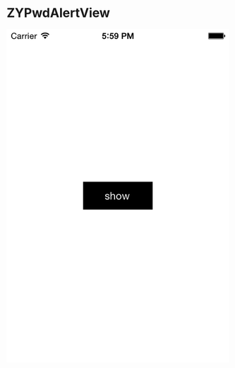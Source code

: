# ZYPwdAlertView
![image](https://github.com/lyjl1025822032/ZYPwdAlertView/raw/master/ZYPwdAlertView/image/5.59.25.png)
